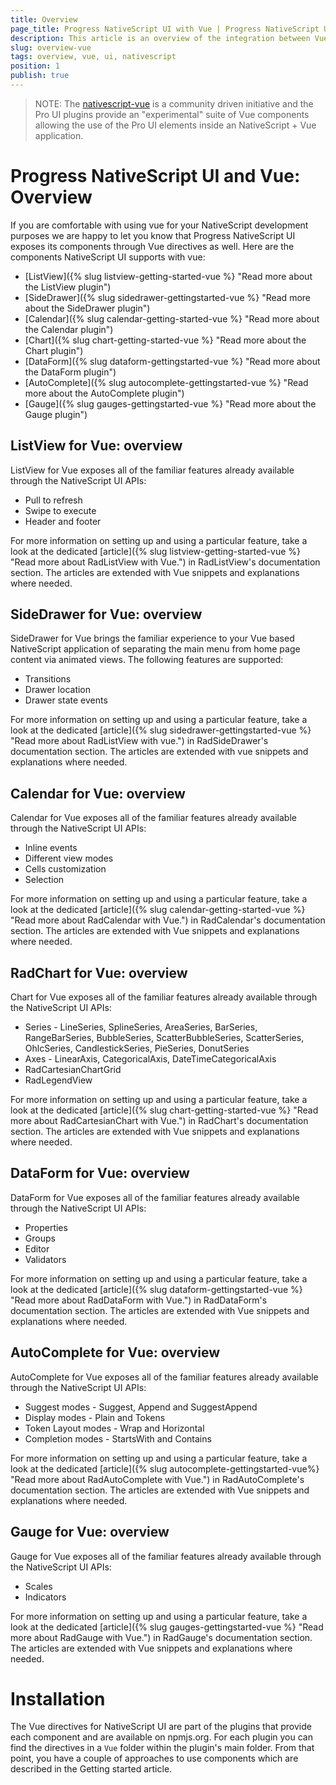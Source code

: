 ```yaml
---
title: Overview
page_title: Progress NativeScript UI with Vue | Progress NativeScript UI Documentation
description: This article is an overview of the integration between Vue and Progress NativeScript UI.
slug: overview-vue
tags: overview, vue, ui, nativescript
position: 1
publish: true
---
```


> NOTE: The [nativescript-vue](https://nativescript-vue.org/) is a community driven initiative and the Pro UI plugins provide an "experimental" suite of Vue components allowing the use of the Pro UI elements inside an NativeScript + Vue application.

# Progress NativeScript UI and Vue: Overview
If you are comfortable with using vue for your NativeScript development purposes we are happy to let you know that Progress NativeScript UI exposes its components through Vue directives as well. Here are the components NativeScript UI supports with vue:

- [ListView]({% slug listview-getting-started-vue %} "Read more about the ListView plugin")
- [SideDrawer]({% slug sidedrawer-gettingstarted-vue %} "Read more about the SideDrawer plugin")
- [Calendar]({% slug calendar-getting-started-vue %} "Read more about the Calendar plugin")
- [Chart]({% slug chart-getting-started-vue %} "Read more about the Chart plugin")
- [DataForm]({% slug dataform-gettingstarted-vue %} "Read more about the DataForm plugin")
- [AutoComplete]({% slug autocomplete-gettingstarted-vue %} "Read more about the AutoComplete plugin")
- [Gauge]({% slug gauges-gettingstarted-vue %} "Read more about the Gauge plugin")

## ListView for Vue: overview
ListView for Vue exposes all of the familiar features already available through the NativeScript UI APIs:

- Pull to refresh
- Swipe to execute
- Header and footer

For more information on setting up and using a particular feature, take a look at the dedicated [article]({% slug listview-getting-started-vue %} "Read more about RadListView with Vue.") in RadListView's documentation section. The articles are extended with Vue snippets and explanations where needed.

## SideDrawer for Vue: overview
SideDrawer for Vue brings the familiar experience to your Vue based NativeScript application of separating the main menu from home page content via animated views. The following features are supported:

- Transitions
- Drawer location
- Drawer state events

For more information on setting up and using a particular feature, take a look at the dedicated [article]({% slug sidedrawer-gettingstarted-vue %} "Read more about RadListView with vue.") in RadSideDrawer's documentation section. The articles are extended with vue snippets and explanations where needed.

## Calendar for Vue: overview
Calendar for Vue exposes all of the familiar features already available through the NativeScript UI APIs:

- Inline events
- Different view modes
- Cells customization
- Selection

For more information on setting up and using a particular feature, take a look at the dedicated [article]({% slug calendar-getting-started-vue %} "Read more about RadCalendar with Vue.") in RadCalendar's documentation section. The articles are extended with Vue snippets and explanations where needed.

## RadChart for Vue: overview
Chart for Vue exposes all of the familiar features already available through the NativeScript UI APIs:

- Series - LineSeries, SplineSeries, AreaSeries, BarSeries, RangeBarSeries, BubbleSeries, ScatterBubbleSeries, ScatterSeries, OhlcSeries, CandlestickSeries, PieSeries, DonutSeries
- Axes - LinearAxis, CategoricalAxis, DateTimeCategoricalAxis
- RadCartesianChartGrid
- RadLegendView

For more information on setting up and using a particular feature, take a look at the dedicated [article]({% slug chart-getting-started-vue %} "Read more about RadCartesianChart with Vue.") in RadChart's documentation section. The articles are extended with Vue snippets and explanations where needed.

## DataForm for Vue: overview
DataForm for Vue exposes all of the familiar features already available through the NativeScript UI APIs:

- Properties
- Groups
- Editor
- Validators

For more information on setting up and using a particular feature, take a look at the dedicated [article]({% slug dataform-gettingstarted-vue %} "Read more about RadDataForm with Vue.") in RadDataForm's documentation section. The articles are extended with Vue snippets and explanations where needed.

## AutoComplete for Vue: overview
AutoComplete for Vue exposes all of the familiar features already available through the NativeScript UI APIs:

- Suggest modes - Suggest, Append and SuggestAppend
- Display modes - Plain and Tokens
- Token Layout modes - Wrap and Horizontal
- Completion modes - StartsWith and Contains

For more information on setting up and using a particular feature, take a look at the dedicated [article]({% slug autocomplete-gettingstarted-vue%} "Read more about RadAutoComplete with Vue.") in RadAutoComplete's documentation section. The articles are extended with Vue snippets and explanations where needed.

## Gauge for Vue: overview
Gauge for Vue exposes all of the familiar features already available through the NativeScript UI APIs:

- Scales
- Indicators

For more information on setting up and using a particular feature, take a look at the dedicated [article]({% slug gauges-gettingstarted-vue %} "Read more about RadGauge with Vue.") in RadGauge's documentation section. The articles are extended with Vue snippets and explanations where needed.

# Installation
The Vue directives for NativeScript UI are part of the plugins that provide each component and are available on npmjs.org. For each plugin you can find the directives in a `Vue` folder within the plugin's main folder. From that point, you have a couple of approaches to use components which are described in the Getting started article.
